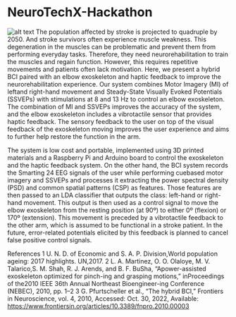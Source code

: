# NeuroTechX-Hackathon

![alt text](https://github.com/davidmartinez13/neuroexon-by-brAIniacs-NeuroTechX-Hackathon/blob/main/readme_files/neuroexon_logo.png)
The population affected by stroke is projected to quadruple by 2050. And stroke survivors
often experience muscle weakness. This degeneration in the muscles can be problematic and
prevent them from performing everyday tasks. Therefore, they need neurorehabilitation to
train the muscles and regain function. However, this requires repetitive movements and
patients often lack motivation.
Here, we present a hybrid BCI paired with an elbow exoskeleton and haptic feedback to
improve the neurorehabilitation experience. Our system combines Motor Imagery (MI) of leftand right-hand movement and Steady-State Visually Evoked Potentials (SSVEPs) with
stimulations at 8 and 13 Hz to control an elbow exoskeleton. The combination of MI and SSVEPs
improves the accuracy of the system, and the elbow exoskeleton includes a vibrotactile sensor
that provides haptic feedback. The sensory feedback to the user on top of the visual feedback
of the exoskeleton moving improves the user experience and aims to further help restore the
function in the arm.

The system is low cost and portable, implemented using 3D printed materials and a Raspberry
Pi and Arduino board to control the exoskeleton and the haptic feedback system. On the other
hand, the BCI system records the Smarting 24 EEG signals of the user while performing cuebased motor imagery and SSVEPs and processes it extracting the power spectral density (PSD)
and common spatial patterns (CSP) as features. Those features are then passed to an LDA
classifier that outputs the class: left-hand or right-hand movement. This output is then used as
a control signal to move the elbow exoskeleton from the resting position (at 90º) to either 0º
(flexion) or 170º (extension). This movement is preceded by a vibrotactile feedback to the other
arm, which is assumed to be functional in a stroke patient. In the future, error-related potentials
elicited by this feedback is planned to cancel false positive control signals.

References
1 U. N. D. of Economic and S. A. P. Division,World population ageing: 2017 highlights. UN,2017.
2 L. A. Martinez, O. O. Olaloye, M. V. Talarico,S. M. Shah, R. J. Arends, and B. F. BuSha, “Apower-assisted
exoskeleton optimized for pinch-ing and grasping motions,” inProceedings of the2010 IEEE 36th Annual
Northeast Bioengineer-ing Conference (NEBEC), 2010, pp. 1–2
3 G. Pfurtscheller et al., “The hybrid BCI,” Frontiers in Neuroscience, vol. 4, 2010, Accessed: Oct. 30,
2022, Available: https://www.frontiersin.org/articles/10.3389/fnpro.2010.00003